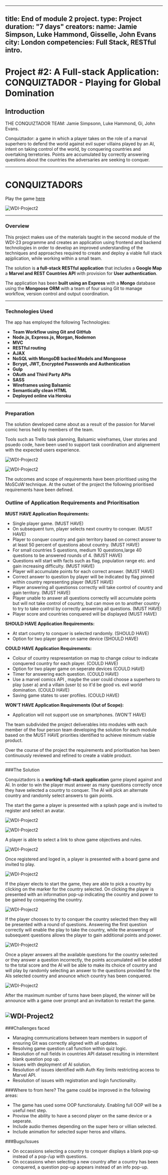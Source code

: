 

---
title: End of module 2 project.
type: Project
duration: "7 days"
creators:
    name: Jamie Simpson, Luke Hammond, Gisselle, John Evans
    city: London
competencies: Full Stack, RESTful intro.
---

# Project #2: A Full-stack Application:                                                         CONQUIZTADOR - Playing for Global Domination


## Introduction

THE CONQUIZTADOR TEAM: Jamie Simpsonn, Luke Hammond, Gi, John Evans.

Conquiztador: a game in which a player takes on the role of a marval superhero to defend the world against evil super villains played by an AI, intent on taking control of the world, by conquering countries and overtaking terretories. Points are accumulated by correctly answering questions about the countries the adversaries are seeking to conquer. 

---

# CONQUIZTADORS

Play the game [here](https://conquiztadors.herokuapp.com/)

![WDI-Project2](./public/images/Conquiztador_GameInplay.png)

---

### Overview

This project makes use of the materials taught in the second module of the WDI-23 programme and creates an application using frontend and backend technologies in order to develop an improved understanding of the techniques and approaches required to create and deploy a viable full stack apjplication, while working within a small team.

The solution is **a full-stack RESTful application** that includes a **Google Map** a **Marvel and REST Countries API** with provision for  **User authentication**. 

The application has been **built using an Express** with a **Mongo** database using the **Mongoose ORM** with a team of four using Git to manage workflow, version control and output coordination. 


---

### Technologies Used

The app has employed the following Technologies:

* **Team Workflow using Git and GitHub** 
* **Node.js, Express.js, Morgan, Nodemon**
* **MVC**
* **RESTful routing** 
* **AJAX**
* **NoSQL with MongoDB backed Models and Mongoose**
* **Bcrypt, JWT, Encrypted Passwords and Authentication**
* **Gulp** 
* **OAuth and Third Party APIs**
* **SASS**
* **Wireframes using Balsamic**
* **Semantically clean HTML** 
* **Deployed online via Heroku** 

---

### Preparation

The solution developed came about as a result of the passion for Marvel comic heros held by members of the team.

Tools such as Trello task planning, Balsamic wireframes, User stories and psuedo code, have been used to support  task coordination and alignement with the expected users experience. 

![WDI-Project2](./public/images/Conquiztador_Trello.png)

![WDI-Project2](./public/images/Conquiztador_QuizPopupWireFr.png)

The outcomes and scope of requirements have been prioritised using the MoSCoW technique. At the outset of the project the following prioritised requirements have been defined.

### Outline of Application Requirements and Prioritisation

__MUST HAVE Application Requirements:__

* Single player game. (MUST HAVE)
* On subsequent turn, player selects next country to conquer. (MUST HAVE)
* Player to conquer country and gain territory based on correct answer to at least 50 percent of questions about country. (MUST HAVE)
* For small countries 5 questions, medium 10 questions,large 40 questions to be answered rounds of 4. (MUST HAVE)
* Questions will start with facts such as flag, population range etc. and gain increasing difficulty. (MUST HAVE)
* Player will accumulate points for each correct answer. (MUST HAVE)
* Correct answer to question by player will be indicated by flag pinned within country representing player (MUST HAVE)
* Player answering all questionss correctly will take control of country and gain territory. (MUST HAVE)
* Player unable to answer all questions correctly will accumulate points but will not take control of country, but can move on to another country to try to take control by correctly answering all questions. (MUST HAVE)
* Player score and countries conquered will be displayed (MUST HAVE)

__SHOULD HAVE Application Requirements:__

* At start country to conquer is selected randomly. (SHOULD HAVE)
* Option for two player game on same device (SHOULD HAVE)

__COULD HAVE Application Requirements:__

* Colour of country respresentation on map to change colour to indicate conquered country for each player. (COULD HAVE)
* Option for two player game on seperate devices (COULD HAVE)
* Timer for answering each question. (COULD HAVE) 
* Use a marvel comics API , maybe the user could choose a superhero to play (user a) and a villain (user b) so it'd be good vs. evil world domination. (COULD HAVE)
* Saving game states to user profiles. (COULD HAVE) 

__WON'T HAVE Application Requirements (Out of Scope):__

* Application will not support use on smartphones. (WON'T HAVE)

The team subdivided the project deliverables into modules with each member of the four person team developing the solution for each module based on the MUST HAVE priorities identified to achieve minimum viable product.

Over the course of the project the requirements and prioritisation has been continuously reviewed and refined to create a viable product.

---


###The Solution

Conquiztadors is a **working full-stack application** game played against and AI. In order to win the player must answer as many questions correctly once they have selected a country to conquer. The AI will pick an alternate country and randomly select answers to gain points.

The start the game a player is presented with a splash page and is invited to register and select an avatar.

![WDI-Project2](./public/images/Conquiztador_Splash.png)

![WDI-Project2](./public/images/Conquiztador_Registration.png)

A player is able to select a link to show game objectives and rules.

![WDI-Project2](./public/images/Conquiztador_Rules.png)

Once registered and loged in, a player is presented with a board game and invited to play.

![WDI-Project2](./public/images/Conquiztador_Gamestart.png)

If the player elects to start the game, they are able to pick a country by clicking on the marker for the country selected. On clicking the player is presented with an information pop-up indicating the country and power to be gained by conquering the country.

![WDI-Project2](./public/images/Conquiztador_InfoPopup.png)

If the player chooses to try to conquer the country selected then they will be presented with a round of questions. Answering the first question correctly will enable the play to take the country, while the answering of subsequent questions allows the player to gain additional points and power.

![WDI-Project2](./public/images/Conquiztador_QuizPopup.png)

Once a player answers all the available questions for the country selected or they answer a question incorrectly, the points accumulated will be added to the total score and the AI will be able to make its choice of country and will play by randomly selecting an answer to the questions provided for the AIs selected country and anounce which country has been conquered. 

![WDI-Project2](./public/images/Conquiztador_AIplay.png)



After the maximum number of turns have been played, the winner will be announce with a game over prompt and an invitation to restart the game.

![WDI-Project2](./public/images/Conquiztador_GameEnd.png)
---



###Challenges faced

- Managing communications between team members in support of ensuring Git was correctly aligned with all updates.
- Resolving game question call function within quiz logic.
- Resolution of null fields in countries API dataset resulting in intermitent blank question pop up. 
- Issues with deployment of AI solution.
- Resolution of issues identified with Auth Key limits restricting access to Marvel API.
- Resolution of issues with registration and login functionality. 

###Where to from here?
The game could be improved in the following areas:

* The game has used some OOP functionaluty. Enabling full OOP will be a useful next step.
* Provisw the ability to have a second player on the same device or a seperate.
* Include audio themes depending on the super hero or villian selected.
* Include animation for selected super heros and villains.


###Bugs/Issues
- On occassions selecting a country to conquer displays a blank pop-up instead of a pop-/up with questions.
- On occassions when selecting a new country after a country has been conquered, a question pop-up appears instead of an info pop-up.





